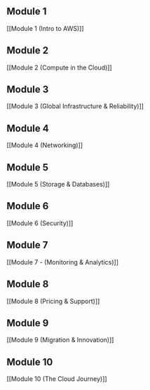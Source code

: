## Module 1
[[Module 1 (Intro to AWS)]]
## Module 2
[[Module 2 (Compute in the Cloud)]]
## Module 3
[[Module 3 (Global Infrastructure & Reliability)]]
## Module 4
[[Module 4 (Networking)]]
## Module 5
[[Module 5 (Storage & Databases)]]
## Module 6
[[Module 6 (Security)]]
## Module 7
[[Module 7 - (Monitoring & Analytics)]]
## Module 8
[[Module 8 (Pricing & Support)]]
## Module 9
[[Module 9 (Migration & Innovation)]]
## Module 10
[[Module 10 (The Cloud Journey)]]